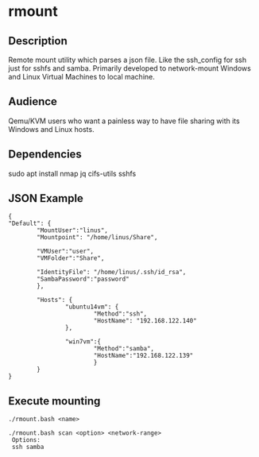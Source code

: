 # rmount

## Description
Remote mount utility which parses a json file. Like the ssh_config for ssh just for sshfs and samba.
Primarily developed to network-mount Windows and Linux Virtual Machines to local machine. 

## Audience
Qemu/KVM users who want a painless way to have file sharing with its Windows and Linux hosts.

## Dependencies
sudo apt install nmap jq cifs-utils sshfs

## JSON Example
```
{
"Default": {
        "MountUser":"linus",
        "Mountpoint": "/home/linus/Share",

        "VMUser":"user",
        "VMFolder":"Share",

        "IdentityFile": "/home/linus/.ssh/id_rsa",
        "SambaPassword":"password"
        },

        "Hosts": {
                "ubuntu14vm": {
                        "Method":"ssh",
                        "HostName": "192.168.122.140"
                },

                "win7vm":{
                        "Method":"samba",
                        "HostName":"192.168.122.139"
                        }
        }
}
```


## Execute mounting
```
./rmount.bash <name>

./rmount.bash scan <option> <network-range>
 Options:
 ssh samba
 ```



